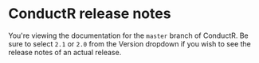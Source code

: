# ConductR release notes

You're viewing the documentation for the `master` branch of ConductR. Be sure to select `2.1` or `2.0` from the 
Version dropdown if you wish to see the release notes of an actual release.
